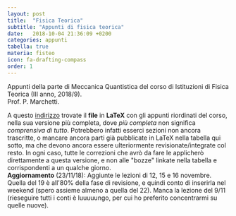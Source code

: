 ```yaml
---
layout: post
title:  "Fisica Teorica"
subtitle: "Appunti di fisica teorica"
date:   2018-10-04 21:36:09 +0200
categories: appunti
tabella: true
materia: fisteo
icon: fa-drafting-compass
order: 1
---
```

Appunti della parte di Meccanica Quantistica del corso di Istituzioni di Fisica Teorica (III anno, 2018/9).<br/>
Prof. P. Marchetti.

A questo [indirizzo](http://bit.ly/2CZHl3d) trovate il **file** in **LaTeX** con gli appunti riordinati del corso, nella sua versione più completa, dove *più completa* non significa *comprensiva di tutto*. Potrebbero infatti esserci sezioni non ancora trascritte, o mancare ancora parti già pubblicate in LaTeX nella tabella qui sotto, ma che devono ancora essere ulteriormente revisionate/integrate col resto. In ogni caso, tutte le correzioni che avrò da fare le applicherò direttamente a questa versione, e non alle "bozze" linkate nella tabella e corrispondenti a un qualche giorno.<br/>
**Aggiornamento** (23/11/18): Aggiunte le lezioni di 12, 15 e 16 novembre. Quella del 19 è all'80% della fase di revisione, e quindi conto di inserirla nel weekend (spero assieme almeno a quella del 22). Manca la lezione del 9/11 (rieseguire tutti i conti è luuuuungo, per cui ho preferito concentrarmi su quelle nuove).